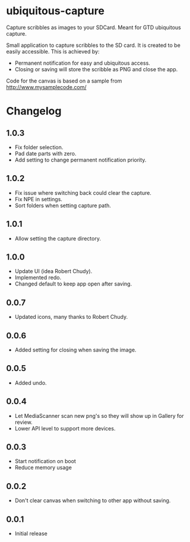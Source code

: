 ubiquitous-capture
==================

Capture scribbles as images to your SDCard. Meant for GTD ubiquitous capture.

Small application to capture scribbles to the SD card. It is created to be easily accessible. This is achieved by:

* Permanent notification for easy and ubiquitous access.
* Closing or saving will store the scribble as PNG and close the app.

Code for the canvas is based on a sample from http://www.mysamplecode.com/

Changelog
=========

1.0.3
-----

* Fix folder selection.
* Pad date parts with zero. 
* Add setting to change permanent notification priority.

1.0.2
-----

* Fix issue where switching back could clear the capture.
* Fix NPE in settings.
* Sort folders when setting capture path.

1.0.1
-----

* Allow setting the capture directory.

1.0.0
-----

* Update UI (idea Robert Chudy).
* Implemented redo.
* Changed default to keep app open after saving.

0.0.7
-----

* Updated icons, many thanks to Robert Chudy.

0.0.6
-----

* Added setting for closing when saving the image.

0.0.5
-----

* Added undo.

0.0.4
-----

* Let MediaScanner scan new png's so they will show up in Gallery for review.
* Lower API level to support more devices.

0.0.3
-----

* Start notification on boot
* Reduce memory usage

0.0.2
-----

* Don't clear canvas when switching to other app without saving.

0.0.1
-----

* Initial release
